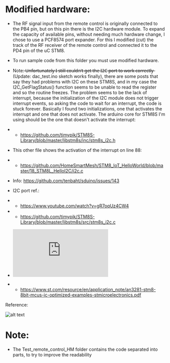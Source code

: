 # Modified hardware:
- The RF signal input from the remote control is originally connected to the PB4 pin, but on this pin there is the I2C hardware module.
To expand the capacity of available pins, without needing much hardware change, I chose to use a PCF8574 port expander.
For this I modified (cut) the track of the RF receiver of the remote control and connected it to the PD4 pin of the uC STM8.

- To run sample code from this folder you must use modified hardware.

- Note:  ̶U̶n̶f̶o̶r̶t̶u̶n̶a̶t̶e̶l̶y̶ ̶I̶ ̶s̶t̶i̶l̶l̶ ̶c̶o̶u̶l̶d̶n̶'̶t̶ ̶g̶e̶t̶ ̶t̶h̶e̶ ̶I̶2̶C̶ ̶p̶o̶r̶t̶ ̶t̶o̶ ̶w̶o̶r̶k̶ ̶c̶o̶r̶r̶e̶c̶t̶l̶y̶ (Update: dac_test.ino sketch works finally), there are some posts that say they had problems with I2C on these STM8S, and in my case the I2C_GetFlagStatus() function seems to be unable to read the register and so the routine freezes. The problem seems to be the lack of interrupt, because the initialization of the I2C module does not trigger interrupt events, so asking the code to wait for an interrupt, the code is stuck forever. Basically I found two initializations, one that activates the interrupt and one that does not activate. The arduino core for STM8S I'm using should be the one that doesn't activate the interrupt:
- - https://github.com/timypik/STM8S-Library/blob/master/libstm8s/inc/stm8s_i2c.h
- This other file shows the activation of the interrupt on line 88:
- - https://github.com/HomeSmartMesh/STM8_IoT_HelloWorld/blob/master/18_STM8L_HelloI2C/i2c.c
- Info: https://github.com/tenbaht/sduino/issues/143


- I2C port ref.:
- - https://www.youtube.com/watch?v=gR7oqUz4CW4
- - https://github.com/timypik/STM8S-Library/blob/master/libstm8s/src/stm8s_i2c.c
- ![STM8 optimized I2C examples (AN3281)](https://www.st.com/en/embedded-software/stsw-stm8004.html)
- - https://www.st.com/resource/en/application_note/an3281-stm8-8bit-mcus-ic-optimized-examples-stmicroelectronics.pdf

Reference:

![alt text](https://circuitdigest.com/sites/default/files/inlineimages/u2/Arduino-Pin-Mapping-for-STM8S103F3.png?raw=true)

# Note:
- The Test_remote_control_HM folder contains the code separated into parts, to try to improve the readability
